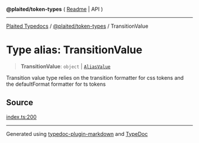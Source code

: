 **@plaited/token-types** ( [Readme](../README.md) \| API )

***

[Plaited Typedocs](../../../modules.md) / [@plaited/token-types](../modules.md) / TransitionValue

# Type alias: TransitionValue

> **TransitionValue**: `object` \| [`AliasValue`](AliasValue.md)

Transition value type relies on the transition formatter for css tokens
and the defaultFormat formatter for ts tokens

## Source

[index.ts:200](https://github.com/plaited/plaited/blob/d85458a/libs/token-types/src/index.ts#L200)

***

Generated using [typedoc-plugin-markdown](https://www.npmjs.com/package/typedoc-plugin-markdown) and [TypeDoc](https://typedoc.org/)
